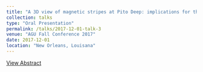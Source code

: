 ```yaml
---
title: "A 3D view of magnetic stripes at Pito Deep: implications for the thermal history of fast-spreading lower oceanic crust"
collection: talks
type: "Oral Presentation"
permalink: /talks/2017-12-01-talk-3
venue: "AGU Fall Conference 2017"
date: 2017-12-01
location: "New Orleans, Louisana"
---
```


[View Abstract](https://ui.adsabs.harvard.edu/abs/2017AGUFM.V44A..03M/abstract)
